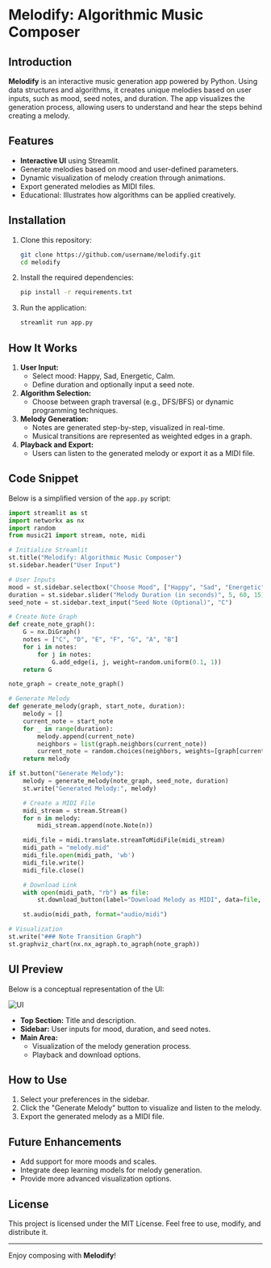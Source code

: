# Melodify: Algorithmic Music Composer

## **Introduction**
**Melodify** is an interactive music generation app powered by Python. Using data structures and algorithms, it creates unique melodies based on user inputs, such as mood, seed notes, and duration. The app visualizes the generation process, allowing users to understand and hear the steps behind creating a melody.

## **Features**
- **Interactive UI** using Streamlit.
- Generate melodies based on mood and user-defined parameters.
- Dynamic visualization of melody creation through animations.
- Export generated melodies as MIDI files.
- Educational: Illustrates how algorithms can be applied creatively.

## **Installation**
1. Clone this repository:
   ```bash
   git clone https://github.com/username/melodify.git
   cd melodify
   ```
2. Install the required dependencies:
   ```bash
   pip install -r requirements.txt
   ```
3. Run the application:
   ```bash
   streamlit run app.py
   ```

## **How It Works**
1. **User Input:**
   - Select mood: Happy, Sad, Energetic, Calm.
   - Define duration and optionally input a seed note.
2. **Algorithm Selection:**
   - Choose between graph traversal (e.g., DFS/BFS) or dynamic programming techniques.
3. **Melody Generation:**
   - Notes are generated step-by-step, visualized in real-time.
   - Musical transitions are represented as weighted edges in a graph.
4. **Playback and Export:**
   - Users can listen to the generated melody or export it as a MIDI file.

## **Code Snippet**
Below is a simplified version of the `app.py` script:

```python
import streamlit as st
import networkx as nx
import random
from music21 import stream, note, midi

# Initialize Streamlit
st.title("Melodify: Algorithmic Music Composer")
st.sidebar.header("User Input")

# User Inputs
mood = st.sidebar.selectbox("Choose Mood", ["Happy", "Sad", "Energetic", "Calm"])
duration = st.sidebar.slider("Melody Duration (in seconds)", 5, 60, 15)
seed_note = st.sidebar.text_input("Seed Note (Optional)", "C")

# Create Note Graph
def create_note_graph():
    G = nx.DiGraph()
    notes = ["C", "D", "E", "F", "G", "A", "B"]
    for i in notes:
        for j in notes:
            G.add_edge(i, j, weight=random.uniform(0.1, 1))
    return G

note_graph = create_note_graph()

# Generate Melody
def generate_melody(graph, start_note, duration):
    melody = []
    current_note = start_note
    for _ in range(duration):
        melody.append(current_note)
        neighbors = list(graph.neighbors(current_note))
        current_note = random.choices(neighbors, weights=[graph[current_note][n]['weight'] for n in neighbors])[0]
    return melody

if st.button("Generate Melody"):
    melody = generate_melody(note_graph, seed_note, duration)
    st.write("Generated Melody:", melody)

    # Create a MIDI File
    midi_stream = stream.Stream()
    for n in melody:
        midi_stream.append(note.Note(n))

    midi_file = midi.translate.streamToMidiFile(midi_stream)
    midi_path = "melody.mid"
    midi_file.open(midi_path, 'wb')
    midi_file.write()
    midi_file.close()

    # Download Link
    with open(midi_path, "rb") as file:
        st.download_button(label="Download Melody as MIDI", data=file, file_name="melody.mid")

    st.audio(midi_path, format="audio/midi")

# Visualization
st.write("### Note Transition Graph")
st.graphviz_chart(nx.nx_agraph.to_agraph(note_graph))
```

## **UI Preview**
Below is a conceptual representation of the UI:

![UI](https://github.com/user-attachments/assets/0f82774e-e174-44fd-8a71-e9152bb2c45c)


- **Top Section:** Title and description.
- **Sidebar:** User inputs for mood, duration, and seed notes.
- **Main Area:**
  - Visualization of the melody generation process.
  - Playback and download options.

## **How to Use**
1. Select your preferences in the sidebar.
2. Click the "Generate Melody" button to visualize and listen to the melody.
3. Export the generated melody as a MIDI file.

## **Future Enhancements**
- Add support for more moods and scales.
- Integrate deep learning models for melody generation.
- Provide more advanced visualization options.

## **License**
This project is licensed under the MIT License. Feel free to use, modify, and distribute it.

---

Enjoy composing with **Melodify**!
